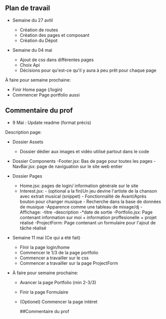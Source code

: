 ## Plan de travail  
+ Semaine du 27 avtil
  + Création de routes
  + Création des pages et composant
  + Création du Dépot 

+ Semaine du 04 mai
  + Ajout de css dans différentes pages
  + Choix Api 
  + Décisions pour qu'est-ce qu'il y aura à peu prêt pour chaque page

À faire pour semaine prochaine:
- Finir Home page (/login)
- Commencer Page portfolio aussi


## Commentaire du prof
+ 9 Mai : Update readme (format précis)

Description page:
 + Dossier Assets
    - Dossier dédier aux images et vidéo utilisé partout dans le code

  + Dossier Components
    -Footer.jsx: Bas de page pour toutes les pages
    -NavBar.jsx: page de naviguation sur le site web entier

+ Dossier Pages
    - Home.jsx: pages de login/ information générale sur le site
    - Interest.jsx: 
          - (optional a la fin)Un jeu devine l'artiste de la chanson avec extrait musical (snippet)
          - Fonctionnalité de Avant/Après bouton pour changer musique
          - Recherche dans la base de données de musique
          -Apparence comme une tableau de mixage/dj
          -Affichage:
          -titre
          -description
          -*date de sortie
  -Portfolio.jsx: Page contenant information sur moi + information proffesionelle + projet réalisé
  -ProjectForm: Page contenant un formulaire pour l'ajout de tâche réalisé

+ Semaine 11 mai (Ce qui a été fait)
  - FInir la page login/home
  - Commencer le 1/3 de la page portfolio
  - Commencer a travailler sur le css
  - Commencer a travailler sur la page ProjectForm

+ À faire pour semaine prochaine:
  - Avancer la page Portfolio (min 2-3/3)
  - Finir la page Formulaire
  - (Optionel) Commencer la page intéret

    ##Commentaire du prof




